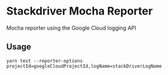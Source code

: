 # Stackdriver Mocha Reporter

Mocha reporter using the Google Cloud logging API

## Usage
`yarn test --reporter-options projectId=googleCloudProjectId,logName=stackDriverLogName`
